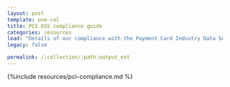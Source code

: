 ```yaml
---
layout: post
template: one-col
title: PCI DSS compliance guide
categories: resources
lead: "Details of our compliance with the Payment Card Industry Data Security Standard"
legacy: false

permalink: /:collection/:path:output_ext
---
```



{%include resources/pci-compliance.md %}
